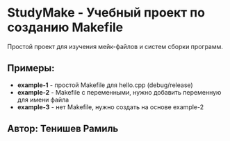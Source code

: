 # StudyMake - Учебный проект по созданию Makefile

Простой проект для изучения мейк-файлов и систем сборки программ.

## Примеры:
- **example-1** - простой Makefile для hello.cpp (debug/release)
- **example-2** - Makefile с переменными, нужно добавить переменную для имени файла  
- **example-3** - нет Makefile, нужно создать на основе example-2

## Автор: Тенишев Рамиль
